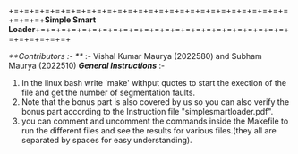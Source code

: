 +=+=+=+=+=+=+=+=+=+=+=+=+=+=+=+=+=+=+=+=+=+=+=+=+=+=+=+=+=+=+**Simple Smart Loader**+=+=+=+=+=+=+=+=+=+=+=+=+=+=+=+=+=+=+=+=+=+=+=+=+=+=+=+=+=+=+

_**Contributors :- **_ :-
        Vishal Kumar Maurya (2022580) and Subham Maurya (2022510)
_**General Instructions**_ :-
 1. In the linux bash write 'make' withput quotes to start the exection of the file and get the number of segmentation faults.
 2. Note that the bonus part is also covered by us so you can also verify the bonus part according to the Instruction file "simplesmartloader.pdf".
 3. you can comment and uncomment the commands inside the Makefile to run the different files and see the results for various files.(they all are separated by spaces for easy understanding).
